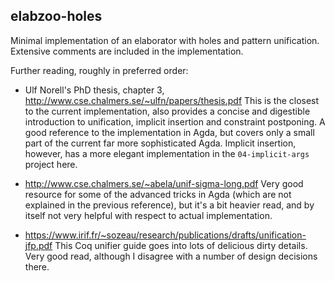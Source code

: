 ## elabzoo-holes

Minimal implementation of an elaborator with holes and pattern unification. Extensive
comments are included in the implementation.

Further reading, roughly in preferred order:

- Ulf Norell's PhD thesis, chapter 3,
  http://www.cse.chalmers.se/~ulfn/papers/thesis.pdf This is the closest to the
  current implementation, also provides a concise and digestible introduction to
  unification, implicit insertion and constraint postponing. A good reference to
  the implementation in Agda, but covers only a small part of the current far
  more sophisticated Agda. Implicit insertion, however, has a more elegant
  implementation in the `04-implicit-args` project here.

- http://www.cse.chalmers.se/~abela/unif-sigma-long.pdf Very good resource
  for some of the advanced tricks in Agda (which are not explained in the
  previous reference), but it's a bit heavier read, and by itself not very
  helpful with respect to actual implementation.
- https://www.irif.fr/~sozeau/research/publications/drafts/unification-jfp.pdf
  This Coq unifier guide goes into lots of delicious dirty details. Very good
  read, although I disagree with a number of design decisions there.
